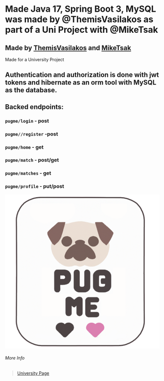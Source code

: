 # Made Java 17, Spring Boot 3, MySQL was made by @ThemisVasilakos as part of a Uni Project with @MikeTsak

## Made by **[ThemisVasilakos](https://github.com/ThemisVasilakos)** and **[MikeTsak](https://github.com/MikeTsak)**

Made for a University Project

## Authentication and authorization is done with jwt tokens and hibernate as an orm tool with MySQL as the database.

## Backed endpoints:
### `pugme/login` - post
### `pugme//register` -post
### `pugme/home` - get
### `pugme/match` - post/get
### `pugme/matches` - get
### `pugme/profile` - put/post

![Pug Me Logo](https://raw.githubusercontent.com/ThemisVasilakos/Dog-Dating-Site/main/pugmelogopng.png)

###### More Info

>[University Page](http://www.ice.uniwa.gr/)

